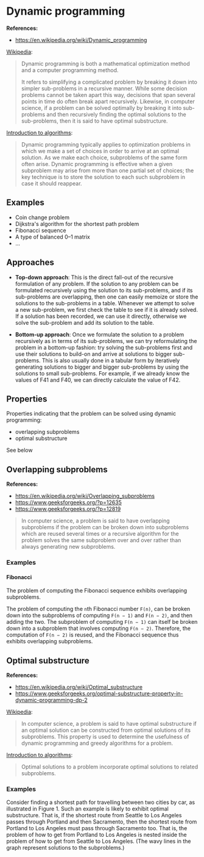 # Dynamic programming

**References:**
- https://en.wikipedia.org/wiki/Dynamic_programming


[Wikipedia][wikipedia_dp]:

> Dynamic programming is both a mathematical optimization method and a computer programming method. 
> 
> It refers to simplifying a complicated problem by breaking it down into simpler sub-problems in a
> recursive manner. While some decision problems cannot be taken apart this way, decisions that span
> several points in time do often break apart recursively. Likewise, in computer science, if a problem
> can be solved optimally by breaking it into sub-problems and then recursively finding the optimal
> solutions to the sub-problems, then it is said to have optimal substructure. 


[Introduction to algorithms][intro_to_algorithms]:

> Dynamic programming typically applies to optimization problems in which we
> make a set of choices in order to arrive at an optimal solution. As we make
> each choice, subproblems of the same form often arise. Dynamic programming
> is effective when a given subproblem may arise from more than one partial set of
> choices; the key technique is to store the solution to each such subproblem in case it
> should reappear.


## Examples


- Coin change problem
- Dijkstra's algorithm for the shortest path problem
- Fibonacci sequence
- A type of balanced 0–1 matrix
- ...




## Approaches

- **Top-down approach**:
	This is the direct fall-out of the recursive formulation of
	any problem. If the solution to any problem can be formulated recursively using
	the solution to its sub-problems, and if its sub-problems are overlapping, then
	one can easily memoize or store the solutions to the sub-problems in a table.
	Whenever we attempt to solve a new sub-problem, we first check the table to see
	if it is already solved. If a solution has been recorded, we can use it
	directly, otherwise we solve the sub-problem and add its solution to the table.

- **Bottom-up approach**:
	Once we formulate the solution to a problem recursively as in terms of its
	sub-problems, we can try reformulating the problem in a bottom-up fashion: try
	solving the sub-problems first and use their solutions to build-on and arrive
	at solutions to bigger sub-problems. This is also usually done in a tabular
	form by iteratively generating solutions to bigger and bigger sub-problems by
	using the solutions to small sub-problems. For example, if we already know the
	values of F41 and F40, we can directly calculate the value of F42.

## Properties

Properties indicating that the problem can be solved using dynamic programming:
- overlapping subproblems
- optimal substructure


See below


## Overlapping subproblems

**References:**
- https://en.wikipedia.org/wiki/Overlapping_subproblems
- https://www.geeksforgeeks.org/?p=12635
- https://www.geeksforgeeks.org/?p=12819


> In computer science, a problem is said to have overlapping subproblems if the
> problem can be broken down into subproblems which are reused several times or a
> recursive algorithm for the problem solves the same subproblem over and over
> rather than always generating new subproblems.



### Examples


#### Fibonacci

The problem of computing the Fibonacci sequence exhibits overlapping
subproblems.

The problem of computing the `n`th Fibonacci number `F(n)`, can be
broken down into the subproblems of computing `F(n − 1)` and `F(n − 2)`, and
then adding the two. The subproblem of computing `F(n − 1)` can itself be broken
down into a subproblem that involves computing `F(n − 2)`. Therefore, the
computation of `F(n − 2)` is reused, and the Fibonacci sequence thus exhibits
overlapping subproblems. 


## Optimal substructure


**References:**
- https://en.wikipedia.org/wiki/Optimal_substructure
- https://www.geeksforgeeks.org/optimal-substructure-property-in-dynamic-programming-dp-2


[Wikipedia][wikipedia_optimal_substructure]:
> In computer science, a problem is said to have optimal substructure if an
> optimal solution can be constructed from optimal solutions of its subproblems.
> This property is used to determine the usefulness of dynamic programming and
> greedy algorithms for a problem.

[Introduction to algorithms][intro_to_algorithms]:
> Optimal solutions to a problem incorporate optimal solutions to related subproblems.

### Examples

Consider finding a shortest path for travelling between two cities by car, as
illustrated in Figure 1. Such an example is likely to exhibit optimal
substructure. That is, if the shortest route from Seattle to Los Angeles passes
through Portland and then Sacramento, then the shortest route from Portland to
Los Angeles must pass through Sacramento too. That is, the problem of how to
get from Portland to Los Angeles is nested inside the problem of how to get
from Seattle to Los Angeles. (The wavy lines in the graph represent solutions
to the subproblems.) 



[wikipedia_dp]: https://en.wikipedia.org/wiki/Dynamic_programming
[wikipedia_optimal_substructure]: https://en.wikipedia.org/wiki/Optimal_substructure
[intro_to_algorithms]: https://mitpress.mit.edu/books/introduction-algorithms-third-edition
